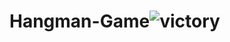 # Hangman-Game![victory](https://github.com/rajasahu07/Hangman-Game/assets/119163715/1522fbd7-9486-4e3a-8977-8a89af0bd965)
